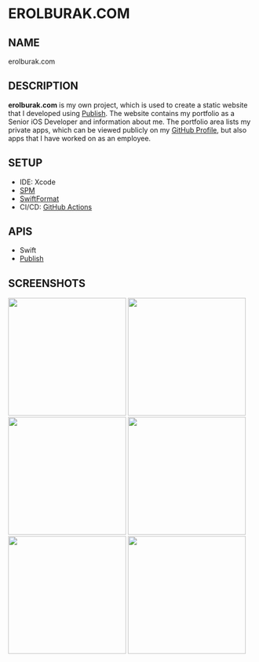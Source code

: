 # EROLBURAK.COM

## NAME
erolburak.com

## DESCRIPTION
**erolburak.com** is my own project, which is used to create a static website that I developed using [Publish](https://github.com/JohnSundell/Publish). The website contains my portfolio as a Senior iOS Developer and information about me. The portfolio area lists my private apps, which can be viewed publicly on my [GitHub Profile](https://github.com/erolburak), but also apps that I have worked on as an employee.

## SETUP
- IDE: Xcode
- [SPM](https://github.com/swiftlang/swift-package-manager)
- [SwiftFormat](https://github.com/nicklockwood/SwiftFormat)
- CI/CD: [GitHub Actions](https://docs.github.com/en/actions)

## APIS
- Swift
- [Publish](https://github.com/JohnSundell/Publish)

## SCREENSHOTS
<img width="240" src="https://github.com/user-attachments/assets/37883c96-938f-48e2-8d5f-5e620d9ff7ab#gh-light-mode-only">
<img width="240" src="https://github.com/user-attachments/assets/f1b3a1b4-7ab4-4ced-b3df-0d52fec8be83#gh-dark-mode-only">
<img width="240" src="https://github.com/user-attachments/assets/4d9ccccc-98c3-4404-92e2-7edd2570957d#gh-light-mode-only">
<img width="240" src="https://github.com/user-attachments/assets/8c3523ee-f179-4d9d-a622-373a1b9f7fe3#gh-dark-mode-only">
<img width="240" src="https://github.com/user-attachments/assets/38c0353f-6e24-4cf6-a807-1bba5758239d#gh-light-mode-only">
<img width="240" src="https://github.com/user-attachments/assets/53f8eb13-e3e1-4e25-9020-0378f827300f#gh-dark-mode-only">
